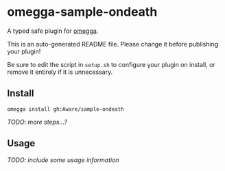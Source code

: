 <!--

When uploading your plugin to github/gitlab
start your repo name with "omegga-"

example: https://github.com/Aware/omegga-sample-ondeath

Your plugin will be installed via omegga install gh:Aware/sample-ondeath

-->

# omegga-sample-ondeath

A typed safe plugin for [omegga](https://github.com/brickadia-community/omegga).

This is an auto-generated README file. Please change it before publishing your plugin!

Be sure to edit the script in `setup.sh` to configure your plugin on install, or
remove it entirely if it is unnecessary.

## Install

`omegga install gh:Aware/sample-ondeath`

_TODO: more steps...?_

## Usage

_TODO: include some usage information_

